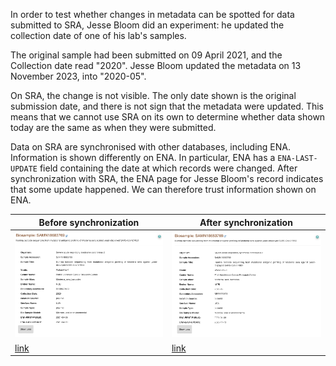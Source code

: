 In order to test whether changes in metadata can be spotted for data submitted to SRA, Jesse Bloom did an experiment: he updated the collection date of one of his lab's samples. 

The original sample had been submitted on 09 April 2021, and the Collection date read "2020". Jesse Bloom updated the metadata on 13 November 2023, into "2020-05". 

On SRA, the change is not visible. The only date shown is the original submission date, and there is not sign that the metadata were updated. This means that we cannot use SRA on its own to determine whether data shown today are the same as when they were submitted.  

Data on SRA are synchronised with other databases, including ENA. Information is shown differently on ENA. In particular, ENA has a `ENA-LAST-UPDATE` field containing the date at which records were changed. After synchronization with SRA, the ENA page for Jesse Bloom's record indicates that some update happened. We can therefore trust information shown on ENA.  

| Before synchronization | After synchronization |  
|---|---|
|![screenshot before](img/ENA_JB_before.png) | ![screenshot after](img/ENA_JB_after.png) | 
|[link](https://web.archive.org/web/20231114214857/https://www.ebi.ac.uk/ena/browser/view/SAMN18683769) | [link](https://www.ebi.ac.uk/ena/browser/view/SAMN18683769) |




